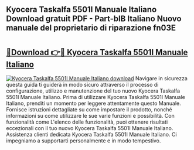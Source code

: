 ## Kyocera Taskalfa 5501I Manuale Italiano Download gratuit PDF - Part-blB Italiano Nuovo manuale del proprietario di riparazione fn03E

# <h2><a href="http://dfa47cy.blite.top/?on=Kyocera+Taskalfa+5501I+Manuale+Italiano">🔗Download 👉🔴 Kyocera Taskalfa 5501I Manuale Italiano</a></h2>

[![Kyocera Taskalfa 5501I Manuale Italiano download](https://i.imgur.com/lujVjoI.png)](http://dfa47cy.blite.top/?on=Kyocera+Taskalfa+5501I+Manuale+Italiano)
Navigare in sicurezza questa guida ti guiderà in modo sicuro attraverso il processo di configurazione, utilizzo e manutenzione del tuo nuovo Kyocera Taskalfa 5501I Manuale Italiano. Prima di utilizzare Kyocera Taskalfa 5501I Manuale Italiano, prenditi un momento per leggere attentamente questo Manuale. Fornisce istruzioni dettagliate su come impostare il prodotto, nonché informazioni su come utilizzare le sue varie funzioni e possibilità. Con funzionalità come L'elenco delle funzionalità, puoi ottenere risultati eccezionali con il tuo nuovo Kyocera Taskalfa 5501I Manuale Italiano. Assistenza clienti dedicata Kyocera Taskalfa 5501I Manuale Italiano. Ci impegniamo a supportarti personalmente e in modo tempestivo.
